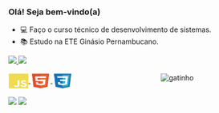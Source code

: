 ### Olá! Seja bem-vindo(a)

- 💻 Faço o curso técnico de desenvolvimento de sistemas.
- 📚 Estudo na ETE Ginásio Pernambucano.

 <div>
  <a href="https://github.com/raissabispo">
  <img height="180em" src="https://github-readme-stats.vercel.app/api?username=raissabispo&show_icons=true&theme=rose&include_all_commits=true&count_private=true"/>
  <img height="180em" src="https://github-readme-stats.vercel.app/api/top-langs/?username=raissabispo&layout=compact&langs_count=16&theme=rose"/>
</div>

<div style="display: inline_block"><br>
  <img align="center" alt="Raissa-Js" height="30" width="40" src="https://raw.githubusercontent.com/devicons/devicon/master/icons/javascript/javascript-plain.svg">
  <img align="center" alt="Raissa-HTML" height="30" width="40" src="https://raw.githubusercontent.com/devicons/devicon/master/icons/html5/html5-original.svg">
  <img align="center" alt="Raissa-CSS" height="30" width="40" src="https://raw.githubusercontent.com/devicons/devicon/master/icons/css3/css3-original.svg">
  <img align="right"  width="200"  alt="gatinho" src="https://i.pinimg.com/originals/c6/f1/3b/c6f13b01a53d7152d7f235838efe5a09.gif">
</div>
<br>
<div> 
  <a href="https://instagram.com/raissa_vit011" target="_blank"><img src="https://img.shields.io/badge/-Instagram-%23E4405F?style=for-the-badge&logo=instagram&logoColor=white" target="_blank"></a>
  <a href = "mailto:raissavit59@gmail.com"><img src="https://img.shields.io/badge/-Gmail-%23333?style=for-the-badge&logo=gmail&logoColor=white" target="_blank"></a>
 
 

 
</div>



